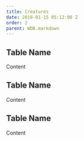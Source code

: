 ```yaml
---
title: Creatures
date: 2018-01-15 05:12:00 Z
order: 2
parent: WDB.markdown
---
```


## Table Name

Content

## Table Name

Content

## Table Name

Content
